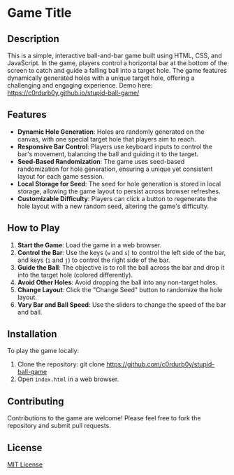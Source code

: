 # Game Title

## Description

This is a simple, interactive ball-and-bar game built using HTML, CSS, and JavaScript. In the game, players control a horizontal bar at the bottom of the screen to catch and guide a falling ball into a target hole. The game features dynamically generated holes with a unique target hole, offering a challenging and engaging experience. Demo here: https://c0rdurb0y.github.io/stupid-ball-game/

## Features

- **Dynamic Hole Generation**: Holes are randomly generated on the canvas, with one special target hole that players aim to reach.
- **Responsive Bar Control**: Players use keyboard inputs to control the bar's movement, balancing the ball and guiding it to the target.
- **Seed-Based Randomization**: The game uses seed-based randomization for hole generation, ensuring a unique yet consistent layout for each game session.
- **Local Storage for Seed**: The seed for hole generation is stored in local storage, allowing the game layout to persist across browser refreshes.
- **Customizable Difficulty**: Players can click a button to regenerate the hole layout with a new random seed, altering the game's difficulty.

## How to Play

1. **Start the Game**: Load the game in a web browser.
2. **Control the Bar**: Use the keys (`w` and `s`) to control the left side of the bar, and keys (`i` and `j`) to control the right side of the bar.
3. **Guide the Ball**: The objective is to roll the ball across the bar and drop it into the target hole (colored differently).
4. **Avoid Other Holes**: Avoid dropping the ball into any non-target holes.
5. **Change Layout**: Click the "Change Seed" button to randomize the hole layout.
6. **Vary Bar and Ball Speed**: Use the sliders to change the speed of the bar and ball.

## Installation

To play the game locally:

1. Clone the repository: git clone https://github.com/c0rdurb0y/stupid-ball-game
2. Open `index.html` in a web browser.

## Contributing

Contributions to the game are welcome! Please feel free to fork the repository and submit pull requests.

## License

[MIT License](LICENSE.txt)
